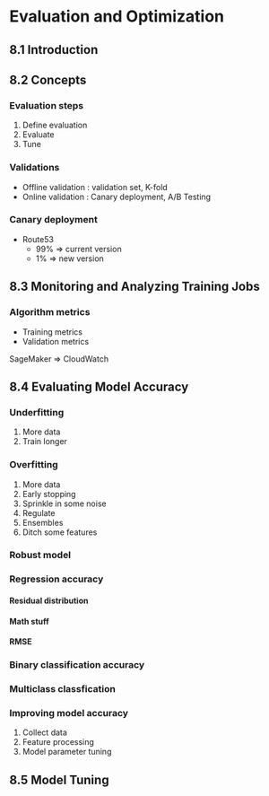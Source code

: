 # Evaluation and Optimization

## 8.1 Introduction

## 8.2 Concepts
### Evaluation steps
1. Define evaluation
2. Evaluate
3. Tune
### Validations
- Offline validation : validation set, K-fold
- Online validation : Canary deployment, A/B Testing
### Canary deployment
- Route53
  - 99% => current version
  - 1% => new version

## 8.3 Monitoring and Analyzing Training Jobs
### Algorithm  metrics
- Training metrics
- Validation metrics

SageMaker => CloudWatch

## 8.4 Evaluating Model Accuracy
### Underfitting
1. More data
2. Train longer
### Overfitting
1. More data
2. Early stopping
3. Sprinkle in some noise
4. Regulate
5. Ensembles
6. Ditch some features
### Robust model
### Regression accuracy
#### Residual distribution
#### Math stuff
#### RMSE
### Binary classification accuracy
### Multiclass classfication
### Improving model accuracy
1. Collect data
2. Feature processing
3. Model parameter tuning

## 8.5 Model Tuning
